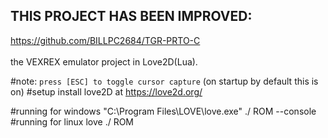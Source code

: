 ## THIS PROJECT HAS BEEN IMPROVED:
https://github.com/BILLPC2684/TGR-PRTO-C \
\
the VEXREX emulator project in Love2D(Lua).

#note:
`press [ESC] to toggle cursor capture` (on startup by default this is on)
#setup
 install love2D at https://love2d.org/

#running for windows
 "C:\Program Files\LOVE\love.exe" ./ ROM --console
#running for linux
 love ./ ROM

